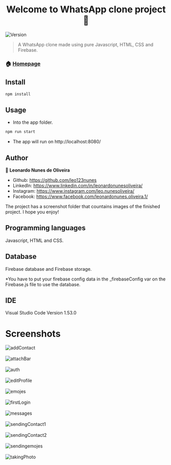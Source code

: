 <h1 align="center">Welcome to WhatsApp clone project👋</h1>
<p>
  <img alt="Version" src="https://img.shields.io/badge/version-0.0.0-blue.svg?cacheSeconds=2592000" />
</p>

> A WhatsApp clone made using pure Javascript, HTML, CSS and Firebase. 

### 🏠 [Homepage](https://github.com/leo123nunes/whatsappclone-javascript)

## Install

```sh
npm install
```

## Usage

* Into the app folder.

```sh
npm run start
```

* The app will run on http://localhost:8080/

## Author

👤 **Leonardo Nunes de Oliveira**

* Github: https://github.com/leo123nunes
* LinkedIn: https://www.linkedin.com/in/leonardonunesoliveira/
* Instagram: https://www.instagram.com/leo.nunesoliveira/
* Facebook: https://www.facebook.com/leonardonunes.oliveira.1/

The project has a screenshot folder that countains images of the finished project. I hope you enjoy!

## Programming languages

Javascript, HTML and CSS.

## Database

Firebase database and Firebase storage.

*You have to put your firebase config data in the _firebaseConfig var on the Firebase.js file to use the database.

## IDE

Visual Studio Code Version 1.53.0

# Screenshots
![addContact](https://user-images.githubusercontent.com/53942734/143719756-0d783727-fa07-4099-95c8-a8265e0ae7d4.png)<br></br>
![attachBar](https://user-images.githubusercontent.com/53942734/143719757-2dac1ce1-b8e1-4e7f-804e-3fee99c6e014.png)<br></br>
![auth](https://user-images.githubusercontent.com/53942734/143719758-ccee3c36-4747-4caa-9601-e7e77b86a7dd.png)<br></br>
![editProfile](https://user-images.githubusercontent.com/53942734/143719760-ee495790-9ac2-4612-90f5-378ef8f563f7.png)<br></br>
![emojes](https://user-images.githubusercontent.com/53942734/143719761-15a15c2a-9f31-46f7-9113-d52eb61406ee.png)<br></br>
![firstLogin](https://user-images.githubusercontent.com/53942734/143719765-92ab82ad-f148-4b44-b79c-86b757f9f8a8.png)<br></br>
![messages](https://user-images.githubusercontent.com/53942734/143719769-7073c52a-ee49-4ebd-b26b-3565d1f7bfa8.png)<br></br>
![sendingContact1](https://user-images.githubusercontent.com/53942734/143719772-5239c420-6c6b-42cb-80e3-b2c3046339f2.png)<br></br>
![sendingContact2](https://user-images.githubusercontent.com/53942734/143719773-9fbb6538-57e1-4008-a506-8657a942816e.png)<br></br>
![sendingemojes](https://user-images.githubusercontent.com/53942734/143719776-9b5fe73f-16a1-4be0-8de9-52711b224dbd.png)<br></br>
![takingPhoto](https://user-images.githubusercontent.com/53942734/143719780-b7f0e58e-fee5-4feb-854c-d9a343501648.png)<br></br>








